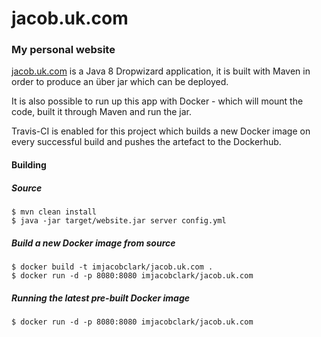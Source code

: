 # jacob.uk.com
### My personal website

[jacob.uk.com](jacob.uk.com) is a Java 8 Dropwizard application, it is built with Maven in order to produce an über jar which can be deployed. 

It is also possible to run up this app with Docker - which will mount the code, built it through Maven and run the jar.

Travis-CI is enabled for this project which builds a new Docker image on every successful build and pushes the artefact to the Dockerhub.

#### Building

##### Source
```shell
$ mvn clean install
$ java -jar target/website.jar server config.yml
```

##### Build a new Docker image from source
```shell
$ docker build -t imjacobclark/jacob.uk.com .
$ docker run -d -p 8080:8080 imjacobclark/jacob.uk.com
```

##### Running the latest pre-built Docker image
```shell
$ docker run -d -p 8080:8080 imjacobclark/jacob.uk.com
```
